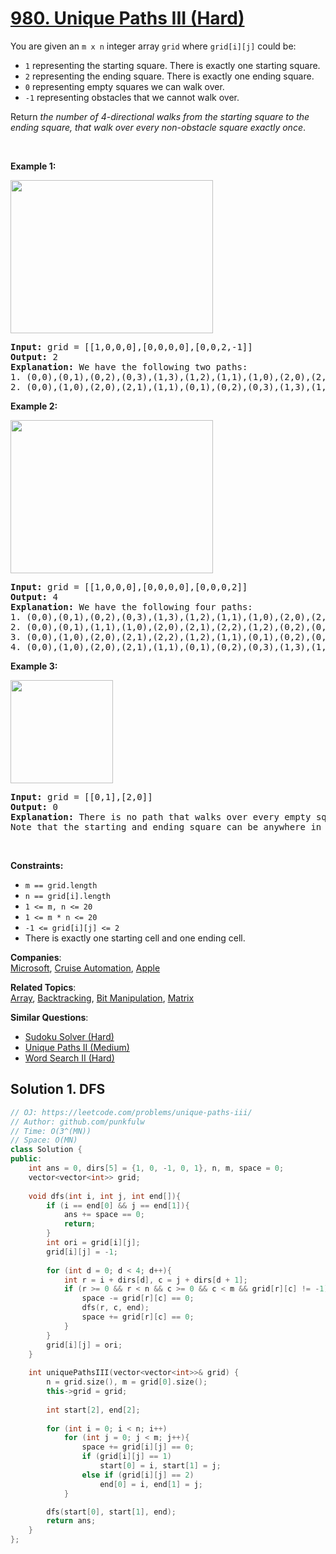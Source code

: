 # [980. Unique Paths III (Hard)](https://leetcode.com/problems/unique-paths-iii/)

<p>You are given an <code>m x n</code> integer array <code>grid</code> where <code>grid[i][j]</code> could be:</p>

<ul>
	<li><code>1</code> representing the starting square. There is exactly one starting square.</li>
	<li><code>2</code> representing the ending square. There is exactly one ending square.</li>
	<li><code>0</code> representing empty squares we can walk over.</li>
	<li><code>-1</code> representing obstacles that we cannot walk over.</li>
</ul>

<p>Return <em>the number of 4-directional walks from the starting square to the ending square, that walk over every non-obstacle square exactly once</em>.</p>

<p>&nbsp;</p>
<p><strong>Example 1:</strong></p>
<img alt="" src="https://assets.leetcode.com/uploads/2021/08/02/lc-unique1.jpg" style="width: 324px; height: 245px;">
<pre><strong>Input:</strong> grid = [[1,0,0,0],[0,0,0,0],[0,0,2,-1]]
<strong>Output:</strong> 2
<strong>Explanation:</strong> We have the following two paths: 
1. (0,0),(0,1),(0,2),(0,3),(1,3),(1,2),(1,1),(1,0),(2,0),(2,1),(2,2)
2. (0,0),(1,0),(2,0),(2,1),(1,1),(0,1),(0,2),(0,3),(1,3),(1,2),(2,2)
</pre>

<p><strong>Example 2:</strong></p>
<img alt="" src="https://assets.leetcode.com/uploads/2021/08/02/lc-unique2.jpg" style="width: 324px; height: 245px;">
<pre><strong>Input:</strong> grid = [[1,0,0,0],[0,0,0,0],[0,0,0,2]]
<strong>Output:</strong> 4
<strong>Explanation:</strong> We have the following four paths: 
1. (0,0),(0,1),(0,2),(0,3),(1,3),(1,2),(1,1),(1,0),(2,0),(2,1),(2,2),(2,3)
2. (0,0),(0,1),(1,1),(1,0),(2,0),(2,1),(2,2),(1,2),(0,2),(0,3),(1,3),(2,3)
3. (0,0),(1,0),(2,0),(2,1),(2,2),(1,2),(1,1),(0,1),(0,2),(0,3),(1,3),(2,3)
4. (0,0),(1,0),(2,0),(2,1),(1,1),(0,1),(0,2),(0,3),(1,3),(1,2),(2,2),(2,3)
</pre>

<p><strong>Example 3:</strong></p>
<img alt="" src="https://assets.leetcode.com/uploads/2021/08/02/lc-unique3-.jpg" style="width: 164px; height: 165px;">
<pre><strong>Input:</strong> grid = [[0,1],[2,0]]
<strong>Output:</strong> 0
<strong>Explanation:</strong> There is no path that walks over every empty square exactly once.
Note that the starting and ending square can be anywhere in the grid.
</pre>

<p>&nbsp;</p>
<p><strong>Constraints:</strong></p>

<ul>
	<li><code>m == grid.length</code></li>
	<li><code>n == grid[i].length</code></li>
	<li><code>1 &lt;= m, n &lt;= 20</code></li>
	<li><code>1 &lt;= m * n &lt;= 20</code></li>
	<li><code>-1 &lt;= grid[i][j] &lt;= 2</code></li>
	<li>There is exactly one starting cell and one ending cell.</li>
</ul>


**Companies**:  
[Microsoft](https://leetcode.com/company/microsoft), [Cruise Automation](https://leetcode.com/company/cruise-automation), [Apple](https://leetcode.com/company/apple)

**Related Topics**:  
[Array](https://leetcode.com/tag/array/), [Backtracking](https://leetcode.com/tag/backtracking/), [Bit Manipulation](https://leetcode.com/tag/bit-manipulation/), [Matrix](https://leetcode.com/tag/matrix/)

**Similar Questions**:
* [Sudoku Solver (Hard)](https://leetcode.com/problems/sudoku-solver/)
* [Unique Paths II (Medium)](https://leetcode.com/problems/unique-paths-ii/)
* [Word Search II (Hard)](https://leetcode.com/problems/word-search-ii/)

## Solution 1. DFS

```cpp
// OJ: https://leetcode.com/problems/unique-paths-iii/
// Author: github.com/punkfulw
// Time: O(3^(MN))
// Space: O(MN) 
class Solution {
public:
    int ans = 0, dirs[5] = {1, 0, -1, 0, 1}, n, m, space = 0;
    vector<vector<int>> grid;
    
    void dfs(int i, int j, int end[]){
        if (i == end[0] && j == end[1]){
            ans += space == 0;
            return;
        }
        int ori = grid[i][j];
        grid[i][j] = -1;
        
        for (int d = 0; d < 4; d++){
            int r = i + dirs[d], c = j + dirs[d + 1];
            if (r >= 0 && r < n && c >= 0 && c < m && grid[r][c] != -1){
                space -= grid[r][c] == 0;
                dfs(r, c, end);
                space += grid[r][c] == 0;
            }
        }
        grid[i][j] = ori;
    }
    
    int uniquePathsIII(vector<vector<int>>& grid) {
        n = grid.size(), m = grid[0].size();
        this->grid = grid;
        
        int start[2], end[2];
        
        for (int i = 0; i < n; i++)
            for (int j = 0; j < m; j++){
                space += grid[i][j] == 0;
                if (grid[i][j] == 1)
                    start[0] = i, start[1] = j;
                else if (grid[i][j] == 2)
                    end[0] = i, end[1] = j;
            }

        dfs(start[0], start[1], end);
        return ans;
    }
};
```
